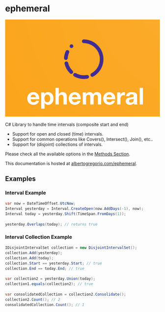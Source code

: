 <link rel="shortcut icon" type="image/png" href="img/EphemeralIcon.png">

# ephemeral

![](img/EphemeralLogoCropped.png)

C# Library to handle time intervals (composite start and end)

- Support for open and closed (time) intervals.
- Support for common operations like Covers(), Intersect(), Join(), etc..
- Support for (disjoint) collections of intervals.

Please check all the available options in the [Methods Section](methods.md).

This documentation is hosted at [albertogregorio.com/ephemeral](albertogregorio.com/ephemeral).

## Examples

### Interval Example

```csharp
var now = DateTimeOffset.UtcNow;
Interval yesterday = Interval.CreateOpen(now.AddDays(-1), now);
Interval today = yesterday.Shift(TimeSpan.FromDays(1));

yesterday.Overlaps(today); // returns true
```

### Interval Collection Example

```csharp
IDisjointIntervalSet collection = new DisjointIntervalSet();
collection.Add(yesterday);
collection.Add(today);
collection.Start == yesterday.Start; // true
collection.End == today.End; // true

var collection2 = yesterday.Union(today);
collection1.equals(collection2); // true

var consolidatedCollection = collection2.Consolidate();
collection2.Count(); // 2
consolidatedCollection.Count(); // 1

```
